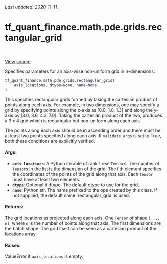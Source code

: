 <!--
This file is generated by a tool. Do not edit directly.
For open-source contributions the docs will be updated automatically.
-->

*Last updated: 2020-11-11.*

<div itemscope itemtype="http://developers.google.com/ReferenceObject">
<meta itemprop="name" content="tf_quant_finance.math.pde.grids.rectangular_grid" />
<meta itemprop="path" content="Stable" />
</div>

# tf_quant_finance.math.pde.grids.rectangular_grid

<!-- Insert buttons and diff -->

<table class="tfo-notebook-buttons tfo-api" align="left">
</table>

<a target="_blank" href="https://github.com/google/tf-quant-finance/blob/master/tf_quant_finance/math/pde/grids.py">View source</a>



Specifies parameters for an axis-wise non-uniform grid in n-dimensions.

```python
tf_quant_finance.math.pde.grids.rectangular_grid(
    axis_locations, dtype=None, name=None
)
```



<!-- Placeholder for "Used in" -->

This specifies rectangular grids formed by taking the cartesian product
of points along each axis. For example, in two dimensions, one may specify
a grid by specifying points along the x-axis as [0.0, 1.0, 1.3] and along the
y-axis by [3.0, 3.6, 4.3, 7.0]. Taking the cartesian product of the two,
produces a 3 x 4 grid which is rectangular but non-uniform along each axis.

The points along each axis should be in ascending order and there must be at
least two points specified along each axis. If `validate_args` is set to
True, both these conditions are explicitly verified.

#### Args:


* <b>`axis_locations`</b>: A Python iterable of rank 1 real `Tensor`s. The number of
  `Tensor`s in the list is the dimension of the grid. The i'th element
  specifies the coordinates of the points of the grid along that axis. Each
  `Tensor` must have at least two elements.
* <b>`dtype`</b>: Optional tf.dtype. The default dtype to use for the grid..
* <b>`name`</b>: Python str. The name prefixed to the ops created by this class. If not
  supplied, the default name 'rectangular_grid' is used.


#### Returns:

The grid locations as projected along each axis. One `Tensor` of shape
`[..., n]`, where `n` is the number of points along that axis. The first
dimensions are the batch shape. The grid itself can be seen as a cartesian
product of the locations array.



#### Raises:

ValueError if `axis_locations` is empty.

